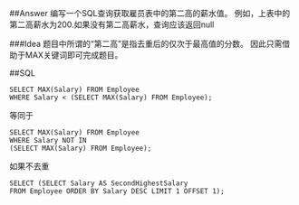 ##Answer
编写一个SQL查询获取雇员表中的第二高的薪水值。
例如，上表中的第二高薪水为200.如果没有第二高薪水，查询应该返回null

###Idea
题目中所谓的“第二高”是指去重后的仅次于最高值的分数。
因此只需借助于MAX关键词即可完成题目。

##SQL

<pre><code>SELECT MAX(Salary) FROM Employee
WHERE Salary < (SELECT MAX(Salary) FROM Employee);
</code></pre>

等同于
<pre><code>SELECT MAX(Salary) FROM Employee 
WHERE Salary NOT IN
(SELECT MAX(Salary) FROM Employee);
</code></pre>

如果不去重

<pre><code>SELECT (SELECT Salary AS SecondHighestSalary 
FROM Employee ORDER BY Salary DESC LIMIT 1 OFFSET 1);
</code></pre>